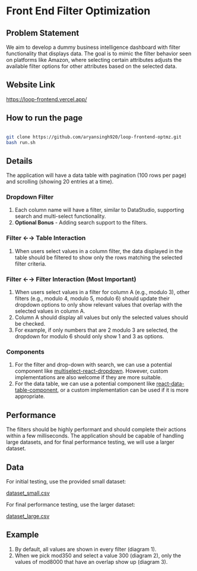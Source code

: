 # Front End Filter Optimization

## Problem Statement

We aim to develop a dummy business intelligence dashboard with filter functionality that displays data. The goal is to mimic the filter behavior seen on platforms like Amazon, where selecting certain attributes adjusts the available filter options for other attributes based on the selected data.

## Website Link

https://loop-frontend.vercel.app/

## How to run the page

```bash

git clone https://github.com/aryansingh920/loop-frontend-optmz.git
bash run.sh

```

## Details

The application will have a data table with pagination (100 rows per page) and scrolling (showing 20 entries at a time).

### Dropdown Filter

1. Each column name will have a filter, similar to DataStudio, supporting search and multi-select functionality.
2. **Optional Bonus** - Adding search support to the filters.

### Filter ←→ Table Interaction

1. When users select values in a column filter, the data displayed in the table should be filtered to show only the rows matching the selected filter criteria.

### Filter ←→ Filter Interaction (Most Important)

1. When users select values in a filter for column A (e.g., modulo 3), other filters (e.g., modulo 4, modulo 5, modulo 6) should update their dropdown options to only show relevant values that overlap with the selected values in column A.
2. Column A should display all values but only the selected values should be checked.
3. For example, if only numbers that are 2 modulo 3 are selected, the dropdown for modulo 6 should only show 1 and 3 as options.

### Components

1. For the filter and drop-down with search, we can use a potential component like [multiselect-react-dropdown](https://www.npmjs.com/package/multiselect-react-dropdown). However, custom implementations are also welcome if they are more suitable.
2. For the data table, we can use a potential component like [react-data-table-component](https://www.npmjs.com/package/react-data-table-component), or a custom implementation can be used if it is more appropriate.

## Performance

The filters should be highly performant and should complete their actions within a few milliseconds. The application should be capable of handling large datasets, and for final performance testing, we will use a larger dataset.

## Data

For initial testing, use the provided small dataset:

[dataset_small.csv](https://s3-us-west-2.amazonaws.com/secure.notion-static.com/e89846f5-c132-43d5-886f-a086b33a8244/dataset_small.csv)

For final performance testing, use the larger dataset:

[dataset_large.csv](https://s3-us-west-2.amazonaws.com/secure.notion-static.com/f9a47d0b-0148-439c-b4f4-e0815e810316/dataset_large.csv)

## Example

1. By default, all values are shown in every filter (diagram 1).
2. When we pick mod350 and select a value 300 (diagram 2), only the values of mod8000 that have an overlap show up (diagram 3).

